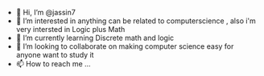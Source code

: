 - 👋 Hi, I’m @jassin7
- 👀 I’m interested in anything can be related to computerscience , also i'm very intersted in Logic plus Math
- 🌱 I’m currently learning Discrete math and logic
- 💞️ I’m looking to collaborate on making computer science easy for anyone want to study it 
- 📫 How to reach me ...

<!---
jassin7/jassin7 is a ✨ special ✨ repository because its `README.md` (this file) appears on your GitHub profile.
You can click the Preview link to take a look at your changes.
--->
